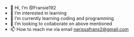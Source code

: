 - 👋 Hi, I’m @Fransie192
- 👀 I’m interested in learning 
- 🌱 I’m currently learning coding and programming
- 💞️ I’m looking to collaborate on above mentioned 
- 📫 How to reach me via email nerissafrans2@gmail.com

<!---
Fransie192/Fransie192 is a ✨ special ✨ repository because its `README.md` (this file) appears on your GitHub profile.
You can click the Preview link to take a look at your changes.
--->
